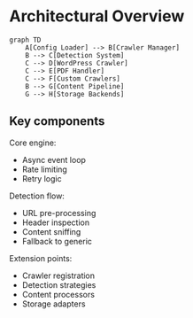 # Architectural Overview

```mermaid
graph TD
    A[Config Loader] --> B[Crawler Manager]
    B --> C[Detection System]
    C --> D[WordPress Crawler]
    C --> E[PDF Handler]
    C --> F[Custom Crawlers]
    B --> G[Content Pipeline]
    G --> H[Storage Backends]
```

## Key components

Core engine:

- Async event loop
- Rate limiting
- Retry logic

Detection flow:

- URL pre-processing
- Header inspection
- Content sniffing
- Fallback to generic

Extension points:

- Crawler registration
- Detection strategies
- Content processors
- Storage adapters